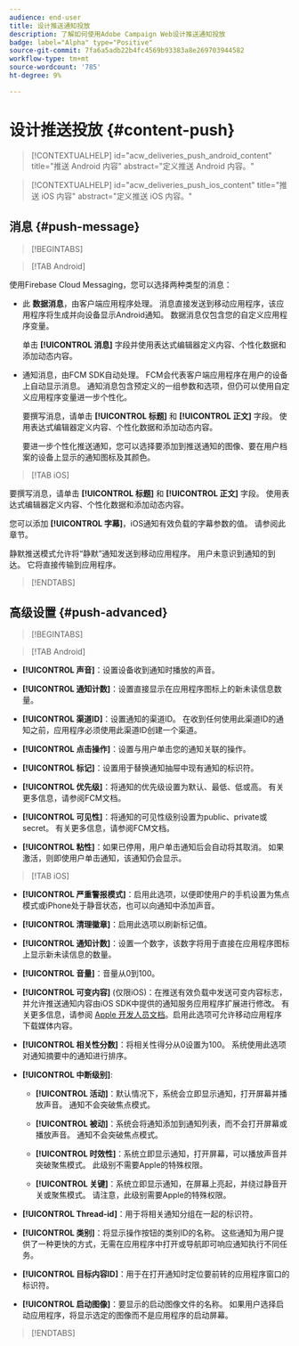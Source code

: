 ```yaml
---
audience: end-user
title: 设计推送通知投放
description: 了解如何使用Adobe Campaign Web设计推送通知投放
badge: label="Alpha" type="Positive"
source-git-commit: 7fa6a5adb22b4fc4569b93383a8e269703944582
workflow-type: tm+mt
source-wordcount: '785'
ht-degree: 9%

---
```


# 设计推送投放 {#content-push}

>[!CONTEXTUALHELP]
>id="acw_deliveries_push_android_content"
>title="推送 Android 内容"
>abstract="定义推送 Android 内容。"

>[!CONTEXTUALHELP]
>id="acw_deliveries_push_ios_content"
>title="推送 iOS 内容"
>abstract="定义推送 iOS 内容。"

## 消息 {#push-message}

>[!BEGINTABS]

>[!TAB Android]

使用Firebase Cloud Messaging，您可以选择两种类型的消息：

* 此 **数据消息**，由客户端应用程序处理。 消息直接发送到移动应用程序，该应用程序将生成并向设备显示Android通知。 数据消息仅包含您的自定义应用程序变量。

   单击 **[!UICONTROL 消息]** 字段并使用表达式编辑器定义内容、个性化数据和添加动态内容。

* 通知消息，由FCM SDK自动处理。 FCM会代表客户端应用程序在用户的设备上自动显示消息。 通知消息包含预定义的一组参数和选项，但仍可以使用自定义应用程序变量进一步个性化。

   要撰写消息，请单击 **[!UICONTROL 标题]** 和 **[!UICONTROL 正文]** 字段。 使用表达式编辑器定义内容、个性化数据和添加动态内容。

   要进一步个性化推送通知，您可以选择要添加到推送通知的图像、要在用户档案的设备上显示的通知图标及其颜色。

>[!TAB iOS]

要撰写消息，请单击 **[!UICONTROL 标题]** 和 **[!UICONTROL 正文]** 字段。 使用表达式编辑器定义内容、个性化数据和添加动态内容。

您可以添加 **[!UICONTROL 字幕]**，iOS通知有效负载的字幕参数的值。 请参阅此章节。

静默推送模式允许将“静默”通知发送到移动应用程序。 用户未意识到通知的到达。 它将直接传输到应用程序。

>[!ENDTABS]

## 高级设置 {#push-advanced}

>[!BEGINTABS]

>[!TAB Android]

* **[!UICONTROL 声音]**：设置设备收到通知时播放的声音。

* **[!UICONTROL 通知计数]**：设置直接显示在应用程序图标上的新未读信息数量。

* **[!UICONTROL 渠道ID]**：设置通知的渠道ID。 在收到任何使用此渠道ID的通知之前，应用程序必须使用此渠道ID创建一个渠道。

* **[!UICONTROL 点击操作]**：设置与用户单击您的通知关联的操作。

* **[!UICONTROL 标记]**：设置用于替换通知抽屉中现有通知的标识符。

* **[!UICONTROL 优先级]**：将通知的优先级设置为默认、最低、低或高。 有关更多信息，请参阅FCM文档。

* **[!UICONTROL 可见性]**：将通知的可见性级别设置为public、private或secret。 有关更多信息，请参阅FCM文档。

* **[!UICONTROL 粘性]**：如果已停用，用户单击通知后会自动将其取消。 如果激活，则即使用户单击通知，该通知仍会显示。

>[!TAB iOS]

* **[!UICONTROL 严重警报模式]**：启用此选项，以便即使用户的手机设置为焦点模式或iPhone处于静音状态，也可以向通知中添加声音。

* **[!UICONTROL 清理徽章]**：启用此选项以刷新标记值。

* **[!UICONTROL 通知计数]**：设置一个数字，该数字将用于直接在应用程序图标上显示新未读信息的数量。

* **[!UICONTROL 音量]**：音量从0到100。

* **[!UICONTROL 可变内容]** (仅限iOS)：在推送有效负载中发送可变内容标志，并允许推送通知内容由iOS SDK中提供的通知服务应用程序扩展进行修改。 有关更多信息，请参阅 [Apple 开发人员文档](https://developer.apple.com/library/content/documentation/NetworkingInternet/Conceptual/RemoteNotificationsPG/ModifyingNotifications.html)。启用此选项可允许移动应用程序下载媒体内容。

* **[!UICONTROL 相关性分数]**：将相关性得分从0设置为100。 系统使用此选项对通知摘要中的通知进行排序。

* **[!UICONTROL 中断级别]**:

   * **[!UICONTROL 活动]**：默认情况下，系统会立即显示通知，打开屏幕并播放声音。 通知不会突破焦点模式。

   * **[!UICONTROL 被动]**：系统会将通知添加到通知列表，而不会打开屏幕或播放声音。 通知不会突破焦点模式。

   * **[!UICONTROL 时效性]**：系统立即显示通知，打开屏幕，可以播放声音并突破聚焦模式。 此级别不需要Apple的特殊权限。

   * **[!UICONTROL 关键]**：系统立即显示通知，在屏幕上亮起，并绕过静音开关或聚焦模式。 请注意，此级别需要Apple的特殊权限。

* **[!UICONTROL Thread-id]**：用于将相关通知分组在一起的标识符。

* **[!UICONTROL 类别]**：将显示操作按钮的类别ID的名称。 这些通知为用户提供了一种更快的方式，无需在应用程序中打开或导航即可响应通知执行不同任务。

* **[!UICONTROL 目标内容ID]**：用于在打开通知时定位要前转的应用程序窗口的标识符。

* **[!UICONTROL 启动图像]**：要显示的启动图像文件的名称。 如果用户选择启动应用程序，将显示选定的图像而不是应用程序的启动屏幕。

>[!ENDTABS]

<!--Sounds must be included in the application and defined when the service is created. Refer to this section.-->



